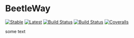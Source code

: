 # BeetleWay

[![Stable](https://img.shields.io/badge/docs-stable-blue.svg)](https://yakir12.github.io/BeetleWay.jl/stable)
[![Latest](https://img.shields.io/badge/docs-latest-blue.svg)](https://yakir12.github.io/BeetleWay.jl/latest)
[![Build Status](https://travis-ci.org/yakir12/BeetleWay.jl.svg?branch=master)](https://travis-ci.org/yakir12/BeetleWay.jl)
[![Build Status](https://ci.appveyor.com/api/projects/status/github/yakir12/BeetleWay.jl?svg=true)](https://ci.appveyor.com/project/yakir12/BeetleWay-jl)
[![Coveralls](https://coveralls.io/repos/github/yakir12/BeetleWay.jl/badge.svg?branch=master)](https://coveralls.io/github/yakir12/BeetleWay.jl?branch=master)

some text
